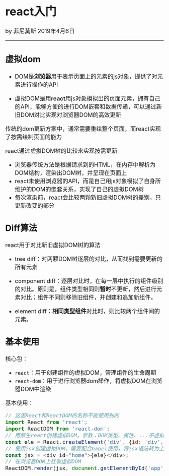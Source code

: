 <font size="4">

# react入门

by 菲尼莫斯 2019年4月6日

---

## 虚拟dom

* DOM是**浏览器**用于表示页面上的元素的js对象，提供了对元素进行操作的API

* 虚拟DOM是用**react**用js对象模拟出的页面元素，拥有自己的API，能够方便的进行DOM嵌套和数据传递，可以通过新旧DOM对比实现对浏览器DOM的高效更新

传统的dom更新方案中，通常需要重绘整个页面，而react实现了按需绘制页面的能力

react通过虚拟DOM树的比较来实现按需更新
* 浏览器传统方法是根据请求到的HTML，在内存中解析为DOM结构，渲染出DOM树，并呈现在页面上
* react未使用浏览器的API，而是自己用js对象模拟了自身所维护的DOM的嵌套关系，实现了自己的虚拟DOM树
* 每次渲染前，react会比较两颗新旧虚拟DOM树的差别，只更新改变的部分

## Diff算法

react用于对比新旧虚拟DOM树的算法

* tree diff：对两颗DOM树逐层的对比，从而找到需要更新的所有元素

* component diff：逐层对比时，在每一层中执行的组件级别的对比。原则是，组件类型相同则**暂时**不更新，然后进行元素对比；组件不同则移除旧组件，并创建和追加新组件。

* element diff：**相同类型组件**对比时，则比较两个组件间的元素。

## 基本使用

核心包：
* `react`：用于创建组件的虚拟DOM，管理组件的生命周期
* `react-dom`：用于进行浏览器dom操作，将虚拟DOM在浏览器DOM中渲染

基本使用：
```js
// 这里React和ReactDOM的名称不能使用别的
import React from 'react';
import ReactDOM from 'react-dom';
// 用原生react创建虚拟DOM，参数：DOM类型、属性、...子虚拟DOM
const ele = React.createElement('div', {id: 'div', title: 'div'}, 'Hello World');
// 使用jsx创建虚拟DOM，需要配合babel使用，将jsx语法转为上方的原生形式
const jsx = <div id="home">{ele}</div>;
// 在浏览器DOM上挂载虚拟DOM
ReactDOM.render(jsx, document.getElementById('app'));
```



</font>
